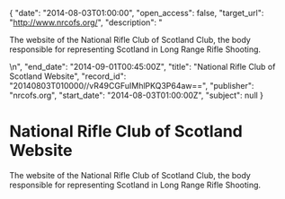 {
  "date": "2014-08-03T01:00:00", 
  "open_access": false, 
  "target_url": "http://www.nrcofs.org/", 
  "description": "<p>The website of the National Rifle Club of Scotland Club, the body responsible for representing Scotland in Long Range Rifle Shooting.</p>\n", 
  "end_date": "2014-09-01T00:45:00Z", 
  "title": "National Rifle Club of Scotland Website", 
  "record_id": "20140803T010000//vR49CGFuIMhlPKQ3P64aw==", 
  "publisher": "nrcofs.org", 
  "start_date": "2014-08-03T01:00:00Z", 
  "subject": null
}

# National Rifle Club of Scotland Website

<p>The website of the National Rifle Club of Scotland Club, the body responsible for representing Scotland in Long Range Rifle Shooting.</p>
